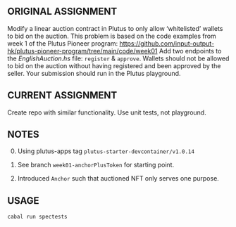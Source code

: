 ## ORIGINAL ASSIGNMENT
Modify a linear auction contract in Plutus to only allow ‘whitelisted’ wallets to bid on the auction.
This problem is based on the code examples from week 1 of the Plutus Pioneer program:
https://github.com/input-output-hk/plutus-pioneer-program/tree/main/code/week01
Add two endpoints to the _EnglishAuction.hs_ file: `register` & `approve`. Wallets should not be allowed to bid
on the auction without having registered and been approved by the seller.
Your submission should run in the Plutus playground.


## CURRENT ASSIGNMENT
Create repo with similar functionality.  Use unit tests, not playground.


## NOTES
0) Using plutus-apps tag `plutus-starter-devcontainer/v1.0.14`

1) See branch `week01-anchorPlusToken` for starting point.

2) Introduced `Anchor` such that auctioned NFT only serves one purpose. 


## USAGE
`cabal run spectests`
